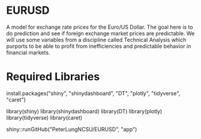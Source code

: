 # EURUSD
A model for exchange rate prices for the Euro/US Dollar. The goal here is to do prediction and see if foreign exchange market prices are predictable. We will use some variables from a discipline called Technical Analysis which purports to be able to profit from inefficiencies and predictable behavior in financial markets.

# Required Libraries

install.packages("shiny", "shinydashboard", "DT", "plotly", "tidyverse", "caret")

library(shiny)
library(shinydashboard)
library(DT)
library(plotly)
library(tidyverse)
library(caret)

shiny::runGitHub("PeterLungNCSU/EURUSD", "app") 


